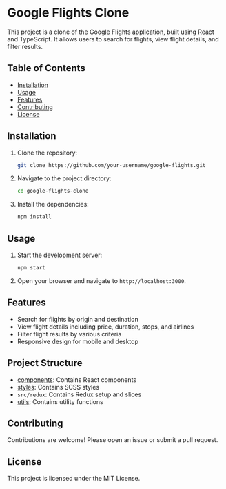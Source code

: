 # Google Flights Clone

This project is a clone of the Google Flights application, built using React and TypeScript. It allows users to search for flights, view flight details, and filter results.

## Table of Contents

- [Installation](#installation)
- [Usage](#usage)
- [Features](#features)
- [Contributing](#contributing)
- [License](#license)

## Installation

1. Clone the repository:

    ```bash
    git clone https://github.com/your-username/google-flights.git
    ```

2. Navigate to the project directory:

    ```bash
    cd google-flights-clone
    ```

3. Install the dependencies:

    ```bash
    npm install
    ```

## Usage

1. Start the development server:

    ```bash
    npm start
    ```

2. Open your browser and navigate to `http://localhost:3000`.

## Features

- Search for flights by origin and destination
- View flight details including price, duration, stops, and airlines
- Filter flight results by various criteria
- Responsive design for mobile and desktop

## Project Structure

- [components](http://_vscodecontentref_/1): Contains React components
- [styles](http://_vscodecontentref_/2): Contains SCSS styles
- `src/redux`: Contains Redux setup and slices
- [utils](http://_vscodecontentref_/3): Contains utility functions

## Contributing

Contributions are welcome! Please open an issue or submit a pull request.

## License

This project is licensed under the MIT License.